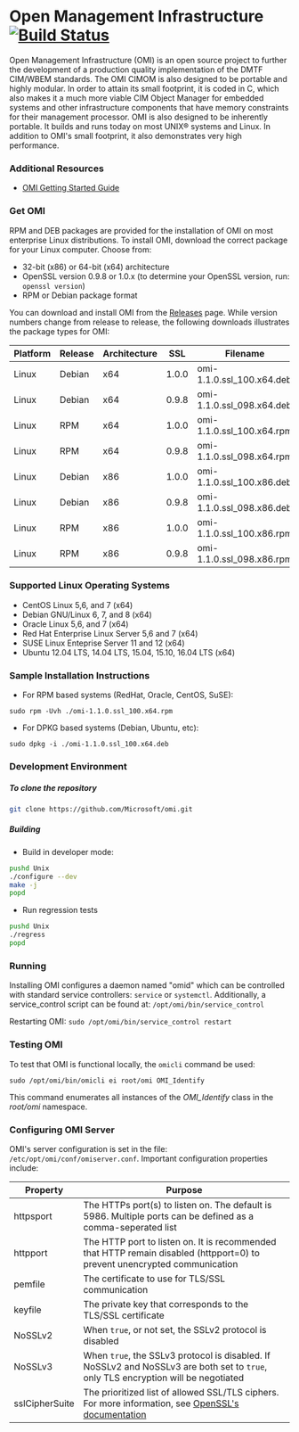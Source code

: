 # Open Management Infrastructure [![Build Status](https://travis-ci.org/Microsoft/omi.svg?branch=master)](https://travis-ci.org/Microsoft/omi)

Open Management Infrastructure (OMI) is an open source project to
further the development of a production quality implementation of the
DMTF CIM/WBEM standards. The OMI CIMOM is also designed to be portable
and highly modular. In order to attain its small footprint, it is
coded in C, which also makes it a much more viable CIM Object Manager
for embedded systems and other infrastructure components that have
memory constraints for their management processor. OMI is also
designed to be inherently portable. It builds and runs today on most
UNIX® systems and Linux. In addition to OMI's small footprint, it also
demonstrates very high performance.


### Additional Resources

- [OMI Getting Started Guide](Unix/doc/omi/omi.pdf)


### Get OMI

RPM and DEB packages are provided for the installation of OMI on most
enterprise Linux distributions. To install OMI, download the correct
package for your Linux computer. Choose from:

- 32-bit (x86) or 64-bit (x64) architecture
- OpenSSL version 0.9.8 or 1.0.x (to determine your OpenSSL version, run: `openssl version`)
- RPM or Debian package format

You can download and install OMI from the [Releases] page. While
version numbers change from release to release, the following
downloads illustrates the package types for OMI:

Platform | Release | Architecture | SSL   | Filename
-------- |-------- |------------  | ---   | --------
Linux    | Debian  | x64          | 1.0.0 | omi-1.1.0.ssl_100.x64.deb
Linux    | Debian  | x64          | 0.9.8 | omi-1.1.0.ssl_098.x64.deb
Linux    | RPM     | x64          | 1.0.0 | omi-1.1.0.ssl_100.x64.rpm
Linux    | RPM     | x64          | 0.9.8 | omi-1.1.0.ssl_098.x64.rpm
Linux    | Debian  | x86          | 1.0.0 | omi-1.1.0.ssl_100.x86.deb
Linux    | Debian  | x86          | 0.9.8 | omi-1.1.0.ssl_098.x86.deb
Linux    | RPM     | x86          | 1.0.0 | omi-1.1.0.ssl_100.x86.rpm
Linux    | RPM     | x86          | 0.9.8 | omi-1.1.0.ssl_098.x86.rpm

[Releases]: https://github.com/Microsoft/omi/releases


### Supported Linux Operating Systems

- CentOS Linux 5,6, and 7 (x64)
- Debian GNU/Linux 6, 7, and 8 (x64)
- Oracle Linux 5,6, and 7 (x64)
- Red Hat Enterprise Linux Server 5,6 and 7 (x64)
- SUSE Linux Enteprise Server 11 and 12 (x64)
- Ubuntu 12.04 LTS, 14.04 LTS, 15.04, 15.10, 16.04 LTS (x64)


### Sample Installation Instructions

- For RPM based systems (RedHat, Oracle, CentOS, SuSE):
```
sudo rpm -Uvh ./omi-1.1.0.ssl_100.x64.rpm
```

- For DPKG based systems (Debian, Ubuntu, etc):
```
sudo dpkg -i ./omi-1.1.0.ssl_100.x64.deb
```


### Development Environment

##### To clone the repository

```sh
git clone https://github.com/Microsoft/omi.git
```


##### Building

- Build in developer mode:

```sh
pushd Unix
./configure --dev
make -j
popd
```

- Run regression tests

```sh
pushd Unix
./regress
popd
```


### Running

Installing OMI configures a daemon named "omid" which can be
controlled with standard service controllers: `service` or
`systemctl`. Additionally, a service_control script can be found at:
`/opt/omi/bin/service_control`

Restarting OMI: `sudo /opt/omi/bin/service_control restart`


### Testing OMI

To test that OMI is functional locally, the `omicli` command be used:
```
sudo /opt/omi/bin/omicli ei root/omi OMI_Identify
```

This command enumerates all instances of the *OMI_Identify* class in the *root/omi* namespace.


### Configuring OMI Server

OMI's server configuration is set in the file:
`/etc/opt/omi/conf/omiserver.conf`.  Important configuration
properties include:

Property  | Purpose
--------  | -------
httpsport | The HTTPs port(s) to listen on. The default is 5986. Multiple ports can be defined as a comma-seperated list
httpport  | The HTTP port to listen on. It is recommended that HTTP remain disabled (httpport=0) to prevent unencrypted communication
pemfile   | The certificate to use for TLS/SSL communication
keyfile   | The private key that corresponds to the TLS/SSL certificate
NoSSLv2   | When `true`, or not set, the SSLv2 protocol is disabled
NoSSLv3   | When `true`, the SSLv3 protocol is disabled. If NoSSLv2 and NoSSLv3 are both set to `true`, only TLS encryption will be negotiated
sslCipherSuite | The prioritized list of allowed SSL/TLS ciphers. For more information, see [OpenSSL's documentation](https://openssl.org/docs/manmaster/apps/ciphers.html "OpenSSL's documentation")
